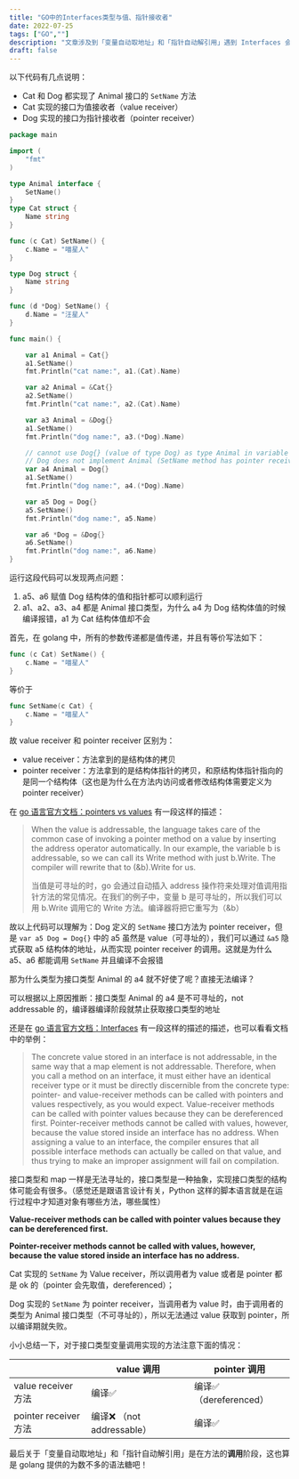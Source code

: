 ```yaml
---
title: "GO中的Interfaces类型与值、指针接收者"
date: 2022-07-25
tags: ["GO",""]
description: "文章涉及到「变量自动取地址」和「指针自动解引用」遇到 Interfaces 会出现的状况"
draft: false
---
```


以下代码有几点说明：

- Cat 和 Dog 都实现了 Animal 接口的 `SetName` 方法
- Cat 实现的接口为值接收者（value receiver）
- Dog 实现的接口为指针接收者（pointer receiver）

```go
package main

import (
	"fmt"
)

type Animal interface {
	SetName()
}
type Cat struct {
	Name string
}

func (c Cat) SetName() {
	c.Name = "喵星人"
}

type Dog struct {
	Name string
}

func (d *Dog) SetName() {
	d.Name = "汪星人"
}

func main() {

	var a1 Animal = Cat{}
	a1.SetName()
	fmt.Println("cat name:", a1.(Cat).Name)

	var a2 Animal = &Cat{}
	a2.SetName()
	fmt.Println("cat name:", a2.(Cat).Name)

	var a3 Animal = &Dog{}
	a1.SetName()
	fmt.Println("dog name:", a3.(*Dog).Name)

	// cannot use Dog{} (value of type Dog) as type Animal in variable declaration:
	// Dog does not implement Animal (SetName method has pointer receiver)
	var a4 Animal = Dog{}
	a1.SetName()
	fmt.Println("dog name:", a4.(*Dog).Name)

	var a5 Dog = Dog{}
	a5.SetName()
	fmt.Println("dog name:", a5.Name)

	var a6 *Dog = &Dog{}
	a6.SetName()
	fmt.Println("dog name:", a6.Name)
}
```

运行这段代码可以发现两点问题：

1. a5、a6 赋值 Dog 结构体的值和指针都可以顺利运行
2. a1、a2、a3、a4 都是 Animal 接口类型，为什么 a4 为 Dog 结构体值的时候编译报错，a1 为 Cat 结构体值却不会

首先，在 golang 中，所有的参数传递都是值传递，并且有等价写法如下：

```go
func (c Cat) SetName() {
	c.Name = "喵星人"
}
```

等价于

```go
func SetName(c Cat) {
	c.Name = "喵星人"
}
```

故 value receiver 和 pointer receiver 区别为：

- value receiver：方法拿到的是结构体的拷贝
- pointer receiver：方法拿到的是结构体指针的拷贝，和原结构体指针指向的是同一个结构体（这也是为什么在方法内访问或者修改结构体需要定义为 pointer receiver）

在 [go 语言官方文档：pointers vs values](https://go.dev/doc/effective_go#pointers_vs_values) 有一段这样的描述：

> When the value is addressable, the language takes care of the common case of invoking a pointer method on a value by inserting the address operator automatically. In our example, the variable b is addressable, so we can call its Write method with just b.Write. The compiler will rewrite that to (&b).Write for us.
>
> 当值是可寻址的时，go 会通过自动插入 address 操作符来处理对值调用指针方法的常见情况。在我们的例子中，变量 b 是可寻址的，所以我们可以用 b.Write 调用它的 Write 方法。编译器将把它重写为（&b）

故以上代码可以理解为：Dog 定义的 `SetName` 接口方法为 pointer receiver，但是 `var a5 Dog = Dog{}` 中的 a5 虽然是 value（可寻址的），我们可以通过 `&a5` 隐式获取 a5 结构体的地址，从而实现 pointer receiver 的调用。这就是为什么 a5、a6 都能调用 `SetName` 并且编译不会报错

那为什么类型为接口类型 Animal 的 a4 就不好使了呢？直接无法编译？

可以根据以上原因推断：接口类型 Animal 的 a4 是不可寻址的，not addressable 的，编译器编译阶段就禁止获取接口类型的地址

还是在 [go 语言官方文档：Interfaces](https://github.com/golang/go/wiki/MethodSets#interfaces) 有一段这样的描述的描述，也可以看看文档中的举例：

> The concrete value stored in an interface is not addressable, in the same way that a map element is not addressable. Therefore, when you call a method on an interface, it must either have an identical receiver type or it must be directly discernible from the concrete type: pointer- and value-receiver methods can be called with pointers and values respectively, as you would expect. Value-receiver methods can be called with pointer values because they can be dereferenced first. Pointer-receiver methods cannot be called with values, however, because the value stored inside an interface has no address. When assigning a value to an interface, the compiler ensures that all possible interface methods can actually be called on that value, and thus trying to make an improper assignment will fail on compilation.

接口类型和 map 一样是无法寻址的，接口类型是一种抽象，实现接口类型的结构体可能会有很多。（感觉还是跟语言设计有关，Python 这样的脚本语言就是在运行过程中才知道对象有哪些方法，哪些属性）

**Value-receiver methods can be called with pointer values because they can be dereferenced first.**

**Pointer-receiver methods cannot be called with values, however, because the value stored inside an interface has no address.**

Cat 实现的 `SetName` 为 Value receiver，所以调用者为 value 或者是 pointer 都是 ok 的（pointer 会先取值，dereferenced）；

Dog 实现的 `SetName` 为 pointer receiver，当调用者为 value 时，由于调用者的类型为 Animal 接口类型（不可寻址的），所以无法通过 value 获取到 pointer，所以编译期就失败。

小小总结一下，对于接口类型变量调用实现的方法注意下面的情况：

|                      | value 调用                 | pointer 调用           |
| -------------------- | ------------------------- | --------------------- |
| value receiver 方法   | 编译✅                     | 编译✅（dereferenced） |
| pointer receiver 方法 | 编译❌ （not addressable） | 编译✅                 |

最后关于「变量自动取地址」和「指针自动解引用」是在方法的**调用**阶段，这也算是 golang 提供的为数不多的语法糖吧！
